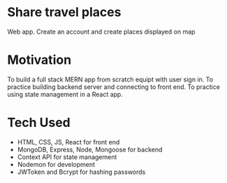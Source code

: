 # Share travel places
Web app. Create an account and create places displayed on map

# Motivation
To build a full stack MERN app from scratch equipt with user sign in. To practice building backend server and connecting to front end. To practice using state management in a React app.

# Tech Used
* HTML, CSS, JS, React for front end
* MongoDB, Express, Node, Mongoose for backend
* Context API for state management
* Nodemon for development
* JWToken and Bcrypt for hashing passwords